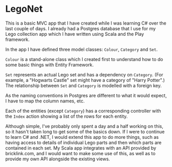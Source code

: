 # LegoNet

This is a basic MVC app that I have created while I was learning C# over the last couple of days. I already had a Postgres database that I use for my Lego collection app which I have written using Scala and the Play framework.

In the app I have defined three model classes: `Colour`, `Category` and `Set`.

`Colour` is a stand-alone class which I created first to understand how to do some basic things with Entity Framework.

`Set` represents an actual Lego set and has a dependency on `Category`. (For example, a "Hogwarts Castle" set might have a category of "Harry Potter".) The relationship between `Set` and `Category` is modelled with a foreign key.

As the naming conventions in Postgres are different to what it would expect, I have to map the column names, etc.

Each of the entities (except `Category`) has a corresponding controller with the `Index` action showing a list of the rows for each entity.

Although simple, I've probably only spent a day and a half working on this, so it hasn't taken long to get some of the basics down. If I were to continue to learn C# and .NET, I would extend this app to do more things, such as having access to details of individual Lego parts and then which parts are contained in each set. My Scala app integrates with an API provided by bricklink.com, and I would want to make some use of this, as well as to provide my own API alongside the existing views.
